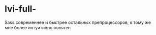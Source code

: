 # Ivi-full-
Sass современнее и быстрее остальных препроцессоров, к тому же мне более интуитивно понятен
